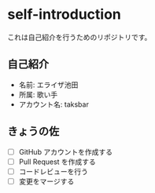 # self-introduction
これは自己紹介を行うためのリポジトリです。
## 自己紹介
- 名前: エライザ池田
- 所属: 歌い手
- アカウント名: taksbar

## きょうの佐
- [ ] GitHub アカウントを作成する
- [ ] Pull Request を作成する
- [ ] コードレビューを行う
- [ ] 変更をマージする
